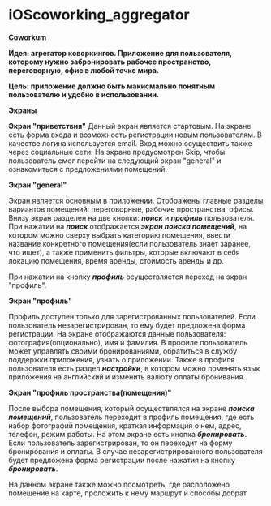 # iOScoworking_aggregator
**Coworkum**

**Идея: агрегатор коворкингов. Приложение для пользователя, которому нужно забронировать рабочее пространство, переговорную, офис в любой точке мира.**

**Цель: приложение должно быть макисмально понятным пользователю и удобно в использовании.**


**Экраны**

**Экран "приветствия"**
Данный экран является стартовым. На экране есть форма входа и возможность регистрации новым пользователям. В качестве логина используется email. Вход можно осуществить также через социальные сети. На экране предусмотрен Skip, чтобы пользователь смог перейти на следующий экран "general" и ознакомиться с предложениями помещений.

**Экран "general"**

Экран является основным в приложении. Отображены главные разделы вариантов помещений: переговорные, рабочие пространства, офисы. Внизу экран разделен на две кнопки: ***поиск*** и ***профиль*** пользователя. При нажатии на ***поиск*** отображается ***экран поиска помещений***,  на котором можно сверху выбрать категорию помещения, ввести название конкретного помещения(если пользователь знает заранее, что ищет), а также применить фильтры, которые включают в себя локацию помещения, время аренды, стоимость аренды и др.

При нажатии на кнопку ***профиль*** осуществляется переход на экран "профиль".

**Экран "профиль"**

Профиль доступен только для зарегистрованных пользователей.
Если пользователь незарегистрирован, то ему будет предложена форма регистрации.
На экране отображаются данные пользователя: фотография(опционально), имя и фамилия. В профиле пользователь может управлять своими бронированиями, обратиться в службу поддержки приложения, узнать о приложении. Также в профиля пользователя есть раздел ***настройки***, в котором можно поменять язык приложения на английский и изменить валюту оплаты бронивания. 

**Экран "профиль пространства(помещения)"**

После выбора помещения, который осуществлялся на экране ***поиска помещений***, пользователь переходит в профиль помещения, где есть набор фотографий помещения, краткая информация о нем, адрес, телефон, режим работы. На этом экране есть кнопка ***бронировать***. Если пользователь зарегистрирован, то он переходит на форму бронирования и оплаты. В случае незарегистрированного пользователя будет предложена форма регистрации после нажатия на кнопку ***бронировать***.

На данном экране также можно посмотреть, где расположено помещение на карте, проложить к нему маршрут и способы добрат


